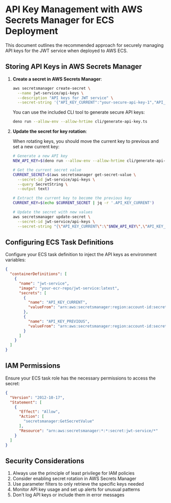 # API Key Management with AWS Secrets Manager for ECS Deployment

This document outlines the recommended approach for securely managing API keys for the JWT service when deployed to AWS ECS.

## Storing API Keys in AWS Secrets Manager

1. **Create a secret in AWS Secrets Manager**:

   ```bash
   aws secretsmanager create-secret \
     --name jwt-service/api-keys \
     --description "API keys for JWT service" \
     --secret-string '{"API_KEY_CURRENT":"your-secure-api-key-1","API_KEY_PREVIOUS":"your-secure-api-key-2"}'
   ```

   You can use the included CLI tool to generate secure API keys:

   ```bash
   deno run --allow-env --allow-hrtime cli/generate-api-key.ts
   ```

2. **Update the secret for key rotation**:

   When rotating keys, you should move the current key to previous and set a new current key:

   ```bash
   # Generate a new API key
   NEW_API_KEY=$(deno run --allow-env --allow-hrtime cli/generate-api-key.ts)

   # Get the current secret value
   CURRENT_SECRET=$(aws secretsmanager get-secret-value \
     --secret-id jwt-service/api-keys \
     --query SecretString \
     --output text)

   # Extract the current key to become the previous key
   CURRENT_KEY=$(echo $CURRENT_SECRET | jq -r '.API_KEY_CURRENT')

   # Update the secret with new values
   aws secretsmanager update-secret \
     --secret-id jwt-service/api-keys \
     --secret-string "{\"API_KEY_CURRENT\":\"$NEW_API_KEY\",\"API_KEY_PREVIOUS\":\"$CURRENT_KEY\"}"
   ```

## Configuring ECS Task Definitions

Configure your ECS task definition to inject the API keys as environment variables:

```json
{
  "containerDefinitions": [
    {
      "name": "jwt-service",
      "image": "your-ecr-repo/jwt-service:latest",
      "secrets": [
        {
          "name": "API_KEY_CURRENT",
          "valueFrom": "arn:aws:secretsmanager:region:account-id:secret:jwt-service/api-keys:API_KEY_CURRENT::"
        },
        {
          "name": "API_KEY_PREVIOUS",
          "valueFrom": "arn:aws:secretsmanager:region:account-id:secret:jwt-service/api-keys:API_KEY_PREVIOUS::"
        }
      ]
    }
  ]
}
```

## IAM Permissions

Ensure your ECS task role has the necessary permissions to access the secret:

```json
{
  "Version": "2012-10-17",
  "Statement": [
    {
      "Effect": "Allow",
      "Action": [
        "secretsmanager:GetSecretValue"
      ],
      "Resource": "arn:aws:secretsmanager:*:*:secret:jwt-service/*"
    }
  ]
}
```

## Security Considerations

1. Always use the principle of least privilege for IAM policies
2. Consider enabling secret rotation in AWS Secrets Manager
3. Use parameter filters to only retrieve the specific keys needed
4. Monitor API key usage and set up alerts for unusual patterns
5. Don't log API keys or include them in error messages
